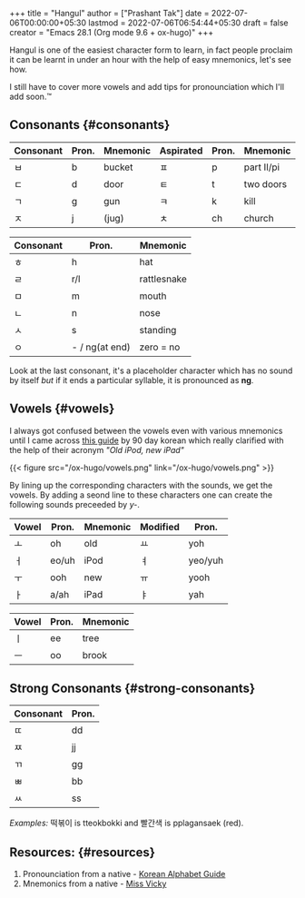 +++
title = "Hangul"
author = ["Prashant Tak"]
date = 2022-07-06T00:00:00+05:30
lastmod = 2022-07-06T06:54:44+05:30
draft = false
creator = "Emacs 28.1 (Org mode 9.6 + ox-hugo)"
+++

Hangul is one of the easiest character form to learn, in fact people proclaim it can be learnt in under an hour with the help of easy mnemonics, let's see how.

<div class="note">

I still have to cover more vowels and add tips for pronounciation which I'll add soon.™

</div>


## Consonants {#consonants}

| Consonant | Pron. | Mnemonic | Aspirated | Pron. | Mnemonic   |
|-----------|-------|----------|-----------|-------|------------|
| ㅂ        | b     | bucket   | ㅍ        | p     | part II/pi |
| ㄷ        | d     | door     | ㅌ        | t     | two doors  |
| ㄱ        | g     | gun      | ㅋ        | k     | kill       |
| ㅈ        | j     | (jug)    | ㅊ        | ch    | church     |

| Consonant | Pron.          | Mnemonic    |
|-----------|----------------|-------------|
| ㅎ        | h              | hat         |
| ㄹ        | r/l            | rattlesnake |
| ㅁ        | m              | mouth       |
| ㄴ        | n              | nose        |
| ㅅ        | s              | standing    |
| ㅇ        | - / ng(at end) | zero = no   |

Look at the last consonant, it's a placeholder character which has no sound by itself _but_ if it ends a particular syllable, it is pronounced as **ng**.


## Vowels {#vowels}

I always got confused between the vowels even with various mnemonics until I came across [this guide](https://www.90daykorean.com/how-to-learn-the-korean-alphabet/) by 90 day korean which really clarified with the help of their acronym  _"Old iPod, new iPad"_

{{< figure src="/ox-hugo/vowels.png" link="/ox-hugo/vowels.png" >}}

By lining up the corresponding characters with the sounds, we get the vowels. By adding a seond line to these characters one can create the following sounds preceeded by _y-_.

| Vowel | Pron. | Mnemonic | Modified | Pron.   |
|-------|-------|----------|----------|---------|
| ㅗ    | oh    | old      | ㅛ       | yoh     |
| ㅓ    | eo/uh | iPod     | ㅕ       | yeo/yuh |
| ㅜ    | ooh   | new      | ㅠ       | yooh    |
| ㅏ    | a/ah  | iPad     | ㅑ       | yah     |

| Vowel | Pron. | Mnemonic |
|-------|-------|----------|
| ㅣ    | ee    | tree     |
| ㅡ    | oo    | brook    |


## Strong Consonants {#strong-consonants}

| Consonant | Pron. |
|-----------|-------|
| ㄸ        | dd    |
| ㅉ        | jj    |
| ㄲ        | gg    |
| ㅃ        | bb    |
| ㅆ        | ss    |

_Examples:_ 떡볶이 is tteokbokki and 빨간색 is pplagansaek (red).


## Resources: {#resources}

1.  Pronounciation from a native - [Korean Alphabet Guide](https://www.youtube.com/watch?v=aBIp-DCgWrI)
2.  Mnemonics from a native - [Miss Vicky](https://www.youtube.com/playlist?list=PLECz2rpRD3Z0EeOU0z3aoafwgjHyth7MN)
